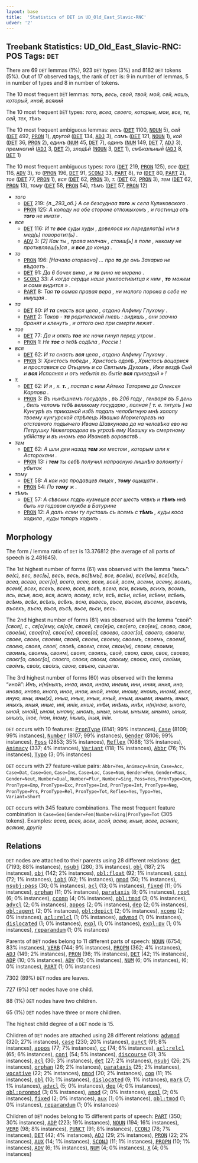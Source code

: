 ```yaml
---
layout: base
title:  'Statistics of DET in UD_Old_East_Slavic-RNC'
udver: '2'
---
```


## Treebank Statistics: UD_Old_East_Slavic-RNC: POS Tags: `DET`

There are 69 `DET` lemmas (1%), 923 `DET` types (3%) and 8182 `DET` tokens (5%).
Out of 17 observed tags, the rank of `DET` is: 9 in number of lemmas, 5 in number of types and 8 in number of tokens.

The 10 most frequent `DET` lemmas: <em>тотъ, весь, свой, твой, мой, сей, нашъ, который, иной, всякий</em>

The 10 most frequent `DET` types:  <em>того, всеа, своего, которые, мои, все, те, сей, тех, тѣхъ</em>

The 10 most frequent ambiguous lemmas: <em>весь</em> (<tt><a href="orv_rnc-pos-DET.html">DET</a></tt> 1100, <tt><a href="orv_rnc-pos-NOUN.html">NOUN</a></tt> 5), <em>сей</em> (<tt><a href="orv_rnc-pos-DET.html">DET</a></tt> 492, <tt><a href="orv_rnc-pos-PRON.html">PRON</a></tt> 1), <em>другой</em> (<tt><a href="orv_rnc-pos-DET.html">DET</a></tt> 134, <tt><a href="orv_rnc-pos-ADJ.html">ADJ</a></tt> 3), <em>самъ</em> (<tt><a href="orv_rnc-pos-DET.html">DET</a></tt> 121, <tt><a href="orv_rnc-pos-NOUN.html">NOUN</a></tt> 1), <em>кой</em> (<tt><a href="orv_rnc-pos-DET.html">DET</a></tt> 36, <tt><a href="orv_rnc-pos-PRON.html">PRON</a></tt> 2), <em>единъ</em> (<tt><a href="orv_rnc-pos-NUM.html">NUM</a></tt> 45, <tt><a href="orv_rnc-pos-DET.html">DET</a></tt> 7), <em>одинъ</em> (<tt><a href="orv_rnc-pos-NUM.html">NUM</a></tt> 149, <tt><a href="orv_rnc-pos-DET.html">DET</a></tt> 7, <tt><a href="orv_rnc-pos-ADJ.html">ADJ</a></tt> 3), <em>премногий</em> (<tt><a href="orv_rnc-pos-ADJ.html">ADJ</a></tt> 3, <tt><a href="orv_rnc-pos-DET.html">DET</a></tt> 2), <em>злодѣй</em> (<tt><a href="orv_rnc-pos-NOUN.html">NOUN</a></tt> 3, <tt><a href="orv_rnc-pos-DET.html">DET</a></tt> 1), <em>смѣкальный</em> (<tt><a href="orv_rnc-pos-ADJ.html">ADJ</a></tt> 8, <tt><a href="orv_rnc-pos-DET.html">DET</a></tt> 1)

The 10 most frequent ambiguous types:  <em>того</em> (<tt><a href="orv_rnc-pos-DET.html">DET</a></tt> 219, <tt><a href="orv_rnc-pos-PRON.html">PRON</a></tt> 125), <em>все</em> (<tt><a href="orv_rnc-pos-DET.html">DET</a></tt> 116, <tt><a href="orv_rnc-pos-ADV.html">ADV</a></tt> 3), <em>то</em> (<tt><a href="orv_rnc-pos-PRON.html">PRON</a></tt> 196, <tt><a href="orv_rnc-pos-DET.html">DET</a></tt> 91, <tt><a href="orv_rnc-pos-SCONJ.html">SCONJ</a></tt> 33, <tt><a href="orv_rnc-pos-PART.html">PART</a></tt> 8), <em>та</em> (<tt><a href="orv_rnc-pos-DET.html">DET</a></tt> 80, <tt><a href="orv_rnc-pos-PART.html">PART</a></tt> 2), <em>тое</em> (<tt><a href="orv_rnc-pos-DET.html">DET</a></tt> 77, <tt><a href="orv_rnc-pos-PRON.html">PRON</a></tt> 1), <em>вся</em> (<tt><a href="orv_rnc-pos-DET.html">DET</a></tt> 62, <tt><a href="orv_rnc-pos-PRON.html">PRON</a></tt> 3), <em>т.</em> (<tt><a href="orv_rnc-pos-DET.html">DET</a></tt> 62, <tt><a href="orv_rnc-pos-PRON.html">PRON</a></tt> 3), <em>тем</em> (<tt><a href="orv_rnc-pos-DET.html">DET</a></tt> 62, <tt><a href="orv_rnc-pos-PRON.html">PRON</a></tt> 13), <em>тому</em> (<tt><a href="orv_rnc-pos-DET.html">DET</a></tt> 58, <tt><a href="orv_rnc-pos-PRON.html">PRON</a></tt> 54), <em>тѣмъ</em> (<tt><a href="orv_rnc-pos-DET.html">DET</a></tt> 57, <tt><a href="orv_rnc-pos-PRON.html">PRON</a></tt> 12)


* <em>того</em>
  * <tt><a href="orv_rnc-pos-DET.html">DET</a></tt> 219: <em>{л._293_об.} А се безсуднаа <b>того</b> ж села Куликовского .</em>
  * <tt><a href="orv_rnc-pos-PRON.html">PRON</a></tt> 125: <em>А колоду на обе стороне отложыхомъ , и гостинца отъ <b>того</b> не имати .</em>
* <em>все</em>
  * <tt><a href="orv_rnc-pos-DET.html">DET</a></tt> 116: <em>И те <b>все</b> суды худы , довелося их переделат(ь) или в мед(ь) поворотит(ь) .</em>
  * <tt><a href="orv_rnc-pos-ADV.html">ADV</a></tt> 3: <em>[2] Как ты , трава молчан , стоиш[ь] в поле , никому не противляеш[ь]ся , и <b>все</b> до конца .</em>
* <em>то</em>
  * <tt><a href="orv_rnc-pos-PRON.html">PRON</a></tt> 196: <em>[Начало оторвано] ... про <b>то</b> де онъ Захарко не вѣдаетъ .</em>
  * <tt><a href="orv_rnc-pos-DET.html">DET</a></tt> 91: <em>Да 6 бочек вина , и <b>то</b> вино не мерено .</em>
  * <tt><a href="orv_rnc-pos-SCONJ.html">SCONJ</a></tt> 33: <em>А когда сердце наше умилостивитца к ним , <b>то</b> можем и сами видится » .</em>
  * <tt><a href="orv_rnc-pos-PART.html">PART</a></tt> 8: <em>Тая <b>то</b> самая правая вера , ни малого порока в себе не имущая .</em>
* <em>та</em>
  * <tt><a href="orv_rnc-pos-DET.html">DET</a></tt> 80: <em>И <b>та</b> снасть вся цела , отдано Алфиму Глухому .</em>
  * <tt><a href="orv_rnc-pos-PART.html">PART</a></tt> 2: <em>Таков - <b>та</b> родителской гневъ : видишъ , они заочно бранят и кленутъ , и оттого она при смерти лежит .</em>
* <em>тое</em>
  * <tt><a href="orv_rnc-pos-DET.html">DET</a></tt> 77: <em>Да и опять <b>тое</b> же ночи гинул перед утром .</em>
  * <tt><a href="orv_rnc-pos-PRON.html">PRON</a></tt> 1: <em>Не <b>тое</b> о тебѣ содѣла , Россіе !</em>
* <em>вся</em>
  * <tt><a href="orv_rnc-pos-DET.html">DET</a></tt> 62: <em>И та снасть <b>вся</b> цела , отдано Алфиму Глухому .</em>
  * <tt><a href="orv_rnc-pos-PRON.html">PRON</a></tt> 3: <em>Христосъ победи , Христосъ одолѣ , Христосъ воцарися и прославися со Отьцемъ и со Святымъ Духомъ , Иже вездѣ Сый и <b>вся</b> Исполняя и отъ небытія въ бытіе <b>вся</b> приведый » !</em>
* <em>т.</em>
  * <tt><a href="orv_rnc-pos-DET.html">DET</a></tt> 62: <em>И я , х. <b>т.</b> , послал с ним Айтека Татарина да Олексея Карпова .</em>
  * <tt><a href="orv_rnc-pos-PRON.html">PRON</a></tt> 3: <em>Въ нынѣшнемъ государь , въ 206 году , генваря въ 5 день , билъ челомъ тебѣ великому государю , полная [ <b>т.</b> е. титулъ ] на Кунгурѣ въ приказной избѣ подалъ челобитную мнѣ холопу твоему кунгурской стрѣлецъ Ивашко Моржегоревъ на отставного подъячего Ивана Шавкунова да на человѣка ево на Петрушку Нижегородова въ угрозѣ ему Ивашку къ смертному убійству и въ иномъ ево Ивановѣ воровствѣ .</em>
* <em>тем</em>
  * <tt><a href="orv_rnc-pos-DET.html">DET</a></tt> 62: <em>А шли деи назад <b>тем</b> же местом , которым шли к Асторохани .</em>
  * <tt><a href="orv_rnc-pos-PRON.html">PRON</a></tt> 13: <em>і <b>тем</b> ты себѣ получил напрасную лишнѣю волокиту і убыток</em>
* <em>тому</em>
  * <tt><a href="orv_rnc-pos-DET.html">DET</a></tt> 58: <em>А кои нас продавцев лицех , <b>тому</b> оцыщати .</em>
  * <tt><a href="orv_rnc-pos-PRON.html">PRON</a></tt> 54: <em>По <b>тому</b> ж .</em>
* <em>тѣмъ</em>
  * <tt><a href="orv_rnc-pos-DET.html">DET</a></tt> 57: <em>А сѣвских гсдрь кузнецов всег шесть члвкъ и <b>тѣмъ</b> ннѣ быть на годовои службе в Батурине</em>
  * <tt><a href="orv_rnc-pos-PRON.html">PRON</a></tt> 12: <em>А далъ есми ту пустошъ съ всемъ с <b>тѣмъ</b> , куды коса ходила , куды топоръ ходилъ .</em>

## Morphology

The form / lemma ratio of `DET` is 13.376812 (the average of all parts of speech is 2.481645).

The 1st highest number of forms (61) was observed with the lemma “весь”: <em>ве(с), вес, вес[ь], весъ, весь, вс[ѣмъ], все, все(м), все[мъ], все[х]ъ, всеа, всево, всег[о], всего, всее, всеи, всей, всем, всеми, всему, всемъ, всемꙋ, всех, всехъ, всею, всея, всеѣ, всеꙗ, вси, всимъ, всихъ, всомъ, всь, всья, всю, вся, всяго, всєму, всіи, всѣ, всѣи, всѣм, всѣми, всѣмъ, всѣмь, всѣх, всѣхъ, всѣхь, всꙗ, въвесь, въсе, въсем, въсеми, въсемъ, въсехъ, въсю, въся, въсѣ, вьсе, вьси, вєсь</em>.

The 2nd highest number of forms (61) was observed with the lemma “свой”: <em>[своя], с., св[о]ему, св[о]є, сваей, сво[е]ю, сво[его, сво[еи], свово, свое, свое(м), свое[го], свое[ю], своев[о], своево, своег[о], своего, своегѡ, своее, своеи, своеим, своей, своем, своему, своемъ, своемь, своемꙋ, своею, своея, своеі, своеѣ, своеꙗ, свои, свои(м), своим, своими, своимъ, своимь, своимі, своих, своихъ, свой, свою, своя, своє, своєво, своєг[о, своєг[о], своєго, своєи, своєм, своєму, своєю, своі, своіми, своімъ, своіх, своіхъ, своꙗ, свъею, свѡегѡ</em>.

The 3rd highest number of forms (60) was observed with the lemma “иной”: <em>Инъ, и(н)ныхъ, инаа, иная, инаꙗ, инеми, ини, инии, иния, ино, инова, иново, иного, иное, инои, иной, ином, иному, иномъ, иномꙋ, иноє, иную, ины, ины(х), иныа, иные, иныи, иный, иным, иными, инымъ, иных, иныхъ, иныя, иныє, ині, иніи, инѡе, инѣи, инѣмь, инѣх, н(н)наꙗ, ыного, ыной, ыной], ыном, ыному, ыномъ, ыные, ыным, ыными, ынымо, ыных, ыныхъ, іное, інои, іному, інымъ, іныя, ініи</em>.

`DET` occurs with 10 features: <tt><a href="orv_rnc-feat-PronType.html">PronType</a></tt> (8141; 99% instances), <tt><a href="orv_rnc-feat-Case.html">Case</a></tt> (8109; 99% instances), <tt><a href="orv_rnc-feat-Number.html">Number</a></tt> (8107; 99% instances), <tt><a href="orv_rnc-feat-Gender.html">Gender</a></tt> (8106; 99% instances), <tt><a href="orv_rnc-feat-Poss.html">Poss</a></tt> (2853; 35% instances), <tt><a href="orv_rnc-feat-Reflex.html">Reflex</a></tt> (1088; 13% instances), <tt><a href="orv_rnc-feat-Animacy.html">Animacy</a></tt> (337; 4% instances), <tt><a href="orv_rnc-feat-Variant.html">Variant</a></tt> (118; 1% instances), <tt><a href="orv_rnc-feat-Abbr.html">Abbr</a></tt> (76; 1% instances), <tt><a href="orv_rnc-feat-Typo.html">Typo</a></tt> (3; 0% instances)

`DET` occurs with 27 feature-value pairs: `Abbr=Yes`, `Animacy=Anim`, `Case=Acc`, `Case=Dat`, `Case=Gen`, `Case=Ins`, `Case=Loc`, `Case=Nom`, `Gender=Fem`, `Gender=Masc`, `Gender=Neut`, `Number=Dual`, `Number=Plur`, `Number=Sing`, `Poss=Yes`, `PronType=Dem`, `PronType=Emp`, `PronType=Exc`, `PronType=Ind`, `PronType=Int`, `PronType=Neg`, `PronType=Prs`, `PronType=Rel`, `PronType=Tot`, `Reflex=Yes`, `Typo=Yes`, `Variant=Short`

`DET` occurs with 345 feature combinations.
The most frequent feature combination is `Case=Gen|Gender=Fem|Number=Sing|PronType=Tot` (305 tokens).
Examples: <em>всеа, всея, всеи, всей, всеꙗ, иные, всее, всякие, всякия, другіе</em>


## Relations

`DET` nodes are attached to their parents using 28 different relations: <tt><a href="orv_rnc-dep-det.html">det</a></tt> (7193; 88% instances), <tt><a href="orv_rnc-dep-nsubj.html">nsubj</a></tt> (280; 3% instances), <tt><a href="orv_rnc-dep-obl.html">obl</a></tt> (187; 2% instances), <tt><a href="orv_rnc-dep-obj.html">obj</a></tt> (142; 2% instances), <tt><a href="orv_rnc-dep-obl-float.html">obl:float</a></tt> (92; 1% instances), <tt><a href="orv_rnc-dep-conj.html">conj</a></tt> (72; 1% instances), <tt><a href="orv_rnc-dep-iobj.html">iobj</a></tt> (62; 1% instances), <tt><a href="orv_rnc-dep-nmod.html">nmod</a></tt> (50; 1% instances), <tt><a href="orv_rnc-dep-nsubj-pass.html">nsubj:pass</a></tt> (30; 0% instances), <tt><a href="orv_rnc-dep-acl.html">acl</a></tt> (13; 0% instances), <tt><a href="orv_rnc-dep-fixed.html">fixed</a></tt> (11; 0% instances), <tt><a href="orv_rnc-dep-orphan.html">orphan</a></tt> (11; 0% instances), <tt><a href="orv_rnc-dep-parataxis.html">parataxis</a></tt> (8; 0% instances), <tt><a href="orv_rnc-dep-root.html">root</a></tt> (6; 0% instances), <tt><a href="orv_rnc-dep-ccomp.html">ccomp</a></tt> (4; 0% instances), <tt><a href="orv_rnc-dep-obl-tmod.html">obl:tmod</a></tt> (3; 0% instances), <tt><a href="orv_rnc-dep-advcl.html">advcl</a></tt> (2; 0% instances), <tt><a href="orv_rnc-dep-appos.html">appos</a></tt> (2; 0% instances), <tt><a href="orv_rnc-dep-dep.html">dep</a></tt> (2; 0% instances), <tt><a href="orv_rnc-dep-obl-agent.html">obl:agent</a></tt> (2; 0% instances), <tt><a href="orv_rnc-dep-obl-depict.html">obl:depict</a></tt> (2; 0% instances), <tt><a href="orv_rnc-dep-xcomp.html">xcomp</a></tt> (2; 0% instances), <tt><a href="orv_rnc-dep-acl-relcl.html">acl:relcl</a></tt> (1; 0% instances), <tt><a href="orv_rnc-dep-advmod.html">advmod</a></tt> (1; 0% instances), <tt><a href="orv_rnc-dep-dislocated.html">dislocated</a></tt> (1; 0% instances), <tt><a href="orv_rnc-dep-expl.html">expl</a></tt> (1; 0% instances), <tt><a href="orv_rnc-dep-expl-pv.html">expl:pv</a></tt> (1; 0% instances), <tt><a href="orv_rnc-dep-reparandum.html">reparandum</a></tt> (1; 0% instances)

Parents of `DET` nodes belong to 11 different parts of speech: <tt><a href="orv_rnc-pos-NOUN.html">NOUN</a></tt> (6754; 83% instances), <tt><a href="orv_rnc-pos-VERB.html">VERB</a></tt> (744; 9% instances), <tt><a href="orv_rnc-pos-PROPN.html">PROPN</a></tt> (362; 4% instances), <tt><a href="orv_rnc-pos-ADJ.html">ADJ</a></tt> (149; 2% instances), <tt><a href="orv_rnc-pos-PRON.html">PRON</a></tt> (98; 1% instances), <tt><a href="orv_rnc-pos-DET.html">DET</a></tt> (42; 1% instances), <tt><a href="orv_rnc-pos-ADP.html">ADP</a></tt> (10; 0% instances), <tt><a href="orv_rnc-pos-ADV.html">ADV</a></tt> (10; 0% instances), <tt><a href="orv_rnc-pos-NUM.html">NUM</a></tt> (6; 0% instances),  (6; 0% instances), <tt><a href="orv_rnc-pos-PART.html">PART</a></tt> (1; 0% instances)

7302 (89%) `DET` nodes are leaves.

727 (9%) `DET` nodes have one child.

88 (1%) `DET` nodes have two children.

65 (1%) `DET` nodes have three or more children.

The highest child degree of a `DET` node is 15.

Children of `DET` nodes are attached using 28 different relations: <tt><a href="orv_rnc-dep-advmod.html">advmod</a></tt> (320; 27% instances), <tt><a href="orv_rnc-dep-case.html">case</a></tt> (230; 20% instances), <tt><a href="orv_rnc-dep-punct.html">punct</a></tt> (91; 8% instances), <tt><a href="orv_rnc-dep-appos.html">appos</a></tt> (77; 7% instances), <tt><a href="orv_rnc-dep-cc.html">cc</a></tt> (74; 6% instances), <tt><a href="orv_rnc-dep-acl-relcl.html">acl:relcl</a></tt> (65; 6% instances), <tt><a href="orv_rnc-dep-conj.html">conj</a></tt> (54; 5% instances), <tt><a href="orv_rnc-dep-discourse.html">discourse</a></tt> (31; 3% instances), <tt><a href="orv_rnc-dep-acl.html">acl</a></tt> (30; 3% instances), <tt><a href="orv_rnc-dep-det.html">det</a></tt> (27; 2% instances), <tt><a href="orv_rnc-dep-nsubj.html">nsubj</a></tt> (26; 2% instances), <tt><a href="orv_rnc-dep-orphan.html">orphan</a></tt> (26; 2% instances), <tt><a href="orv_rnc-dep-parataxis.html">parataxis</a></tt> (25; 2% instances), <tt><a href="orv_rnc-dep-vocative.html">vocative</a></tt> (22; 2% instances), <tt><a href="orv_rnc-dep-nmod.html">nmod</a></tt> (20; 2% instances), <tt><a href="orv_rnc-dep-cop.html">cop</a></tt> (11; 1% instances), <tt><a href="orv_rnc-dep-obl.html">obl</a></tt> (10; 1% instances), <tt><a href="orv_rnc-dep-dislocated.html">dislocated</a></tt> (9; 1% instances), <tt><a href="orv_rnc-dep-mark.html">mark</a></tt> (7; 1% instances), <tt><a href="orv_rnc-dep-advcl.html">advcl</a></tt> (5; 0% instances), <tt><a href="orv_rnc-dep-dep.html">dep</a></tt> (4; 0% instances), <tt><a href="orv_rnc-dep-obl-pronmod.html">obl:pronmod</a></tt> (3; 0% instances), <tt><a href="orv_rnc-dep-amod.html">amod</a></tt> (2; 0% instances), <tt><a href="orv_rnc-dep-expl.html">expl</a></tt> (2; 0% instances), <tt><a href="orv_rnc-dep-fixed.html">fixed</a></tt> (2; 0% instances), <tt><a href="orv_rnc-dep-aux.html">aux</a></tt> (1; 0% instances), <tt><a href="orv_rnc-dep-obl-tmod.html">obl:tmod</a></tt> (1; 0% instances), <tt><a href="orv_rnc-dep-reparandum.html">reparandum</a></tt> (1; 0% instances)

Children of `DET` nodes belong to 15 different parts of speech: <tt><a href="orv_rnc-pos-PART.html">PART</a></tt> (350; 30% instances), <tt><a href="orv_rnc-pos-ADP.html">ADP</a></tt> (223; 19% instances), <tt><a href="orv_rnc-pos-NOUN.html">NOUN</a></tt> (194; 16% instances), <tt><a href="orv_rnc-pos-VERB.html">VERB</a></tt> (98; 8% instances), <tt><a href="orv_rnc-pos-PUNCT.html">PUNCT</a></tt> (91; 8% instances), <tt><a href="orv_rnc-pos-CCONJ.html">CCONJ</a></tt> (78; 7% instances), <tt><a href="orv_rnc-pos-DET.html">DET</a></tt> (42; 4% instances), <tt><a href="orv_rnc-pos-ADJ.html">ADJ</a></tt> (29; 2% instances), <tt><a href="orv_rnc-pos-PRON.html">PRON</a></tt> (22; 2% instances), <tt><a href="orv_rnc-pos-AUX.html">AUX</a></tt> (14; 1% instances), <tt><a href="orv_rnc-pos-SCONJ.html">SCONJ</a></tt> (11; 1% instances), <tt><a href="orv_rnc-pos-PROPN.html">PROPN</a></tt> (10; 1% instances), <tt><a href="orv_rnc-pos-ADV.html">ADV</a></tt> (6; 1% instances), <tt><a href="orv_rnc-pos-NUM.html">NUM</a></tt> (4; 0% instances), <tt><a href="orv_rnc-pos-X.html">X</a></tt> (4; 0% instances)

